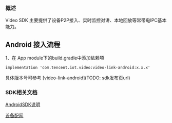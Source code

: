 ### 概述
Video SDK 主要提供了设备P2P接入、实时监控对讲、本地回放等常带电IPC基本能力。


## Android 接入流程

1、在 App module下的build.gradle中添加依赖项

```
implementation 'com.tencent.iot.video:video-link-android:x.x.x'
```
具体版本号可参考 [video-link-android](TODO: sdk发布页url)

### SDK相关文档
[AndroidSDK说明](https://github.com/tencentyun/iot-link-android/blob/master/sdk/video-link-android/doc/AndroidSDK%E8%AF%B4%E6%98%8E.md)

[设备配网](https://github.com/tencentyun/iot-link-android/blob/master/sdk/video-link-android/doc/%E8%AE%BE%E5%A4%87%E9%85%8D%E7%BD%91.md)

